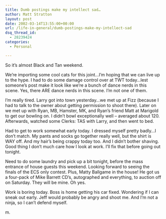 ```yaml
---
title: Dumb postings make my intellect sad…
author: Matt Stratton
layout: post
date: 2002-03-14T13:55:00+00:00
url: /life-in-general/dumb-postings-make-my-intellect-sad
dsq_thread_id:
  - 28239424
categories:
  - Personal

---
```

So it&#8217;s almost Black and Tan weekend.

We&#8217;re importing some cool cats for this joint&#8230;I&#8217;m hoping that we can live up to the hype. I had to do some damage control over at TWT today&#8230;lest someone&#8217;s post make it look like we&#8217;re a bunch of dance nerds in this scene. Yes, there ARE dance nerds in this scene. I&#8217;m not one of them.

I&#8217;m really tired. Larry got into town yesterday&#8230;we met up at Fizz (because I had to talk to the owner about getting permission to shoot there). Later on we met up with Ryan, MB, Hamster, MK, and Ryan&#8217;s friend Matt at Marigold to get our bowling on. I didn&#8217;t bowl exceptionally well &#8211; averaged about 120. Afterwards, watched some Clerks: TAS with Larry, and then went to bed.

Had to get to work somewhat early today. I dressed myself pretty badly&#8230;I don&#8217;t match. My pants and socks go together really well, but the shirt is WAY off. And my hair&#8217;s being crappy today too. And I didn&#8217;t bother shaving. Good thing I don&#8217;t much care how I look at work. I&#8217;ll fix that before going out tonight.

Need to do some laundry and pick up a bit tonight, before the mass entrance of house guests this weekend. Looking forward to seeing the finals of the ECS only contest. Plus, Matty Ballgame in the house! He got us a four-pack of Mike Barrett CD&#8217;s, autographed and everything, to auction off on Saturday. They will be mine. Oh yes.

Work is boring today. Boss is home getting his car fixed. Wondering if I can sneak out early. Jeff would probably be angry and shoot me. And I&#8217;m not a ninja, so I can&#8217;t defend myself.

m.